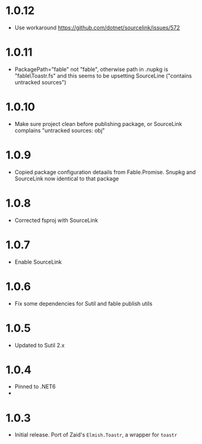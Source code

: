 # 1.0.12
- Use workaround https://github.com/dotnet/sourcelink/issues/572

# 1.0.11
- PackagePath="fable" not "fable\", otherwise path in .nupkg is "fable\\Toastr.fs" and this seems to be upsetting SourceLine ("contains untracked sources")

# 1.0.10
- Make sure project clean before publishing package, or SourceLink complains "untracked sources: obj"

# 1.0.9
- Copied package configuration detaails from Fable.Promise. Snupkg and SourceLink now identical to that package

# 1.0.8
- Corrected fsproj with SourceLink

# 1.0.7
- Enable SourceLink

# 1.0.6
- Fix some dependencies for Sutil and fable publish utils

# 1.0.5
- Updated to Sutil 2.x

# 1.0.4
- Pinned to .NET6
-
# 1.0.3
- Initial release. Port of Zaid's `Elmish.Toastr`, a wrapper for `toastr`
